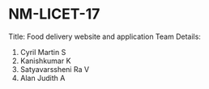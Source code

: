 # NM-LICET-17
Title: Food delivery website and application 
Team Details:
  1. Cyril Martin S
  2. Kanishkumar K
  3. Satyavarssheni Ra V
  4. Alan Judith A	
